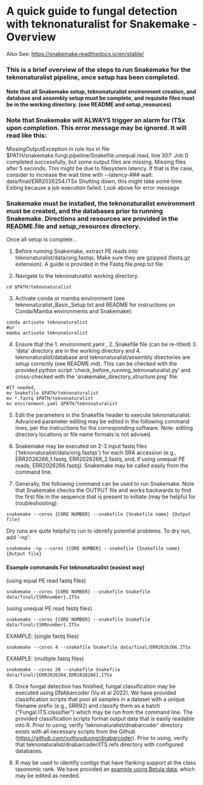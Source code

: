 # A quick guide to fungal detection with teknonaturalist for Snakemake - Overview
Also See: https://snakemake.readthedocs.io/en/stable/

### This is a brief overview of the steps to run Snakemake for the teknonaturalist pipeline, once setup has been completed. 
#### Note that all Snakemake setup, teknonaturalist environment creation, and database and assembly setup must be complete, and requisite files must be in the working directory. (see README and setup_resources)

### Note that Snakemake will ALWAYS trigger an alarm for ITSx upon completion. This error message may be ignored. It will read like this:
MissingOutputException in rule itsx in file $PATH/snakemake.fungi.pipeline/Snakefile.unequal.read, line 307:
Job 0 completed successfully, but some output files are missing. Missing files after 5 seconds. This might be due to filesystem latency. If that is the case, consider to increase the wait time with --latency-### wait:
data/final/ERR2026254.ITSx
Shutting down, this might take some time.
Exiting because a job execution failed. Look above for error message

### Snakemake must be installed, the teknonaturalist environment must be created, and the databases prior to running Snakemake. Directions and resources are provided in the README.file and setup_resources directory.  
Once all setup is complete...

1. Before running Snakemake, extract PE reads into teknonaturalist/data/orig.fastqs. Make sure they are gzipped (fastq.gz extension). A guide is provided in the Fastq.file.prep.txt file

2. Navigate to the teknonaturalist working directory.
```
cd $PATH/teknonaturalist
```

3. Activate conda or mamba environment (see teknonaturalist_Basic_Setup.txt and README for instructions on Conda/Mamba environments and Snakemake):
```
conda activate teknonaturalist
#or
mamba activate teknonaturalist
```

4. Ensure that the 1. environment.yaml , 2. Snakefile file (can be re-titled) 3. 'data' directory are in the working directory and 4. teknonaturalist/database and teknonaturalist/assembly directories are setup correctly (see README.md). This can be checked with the provided python script 'check_before_running_teknonaturalist.py' and cross-checked with the 'snakemake_directory_structure.png' file.
```
#If needed,
mv Snakefile $PATH/teknonaturalist
mv *.fastq $PATH/teknonaturalist
mv environment.yaml $PATH/teknonaturalist
```

5. Edit the parameters in the Snakefile header to execute teknonaturalist. Advanced parameter editing may be edited in the following command lines, per the instructions for the corresponding software. Note: editing directory locations or file name formats is not advised.

6. Snakemake may be executed on 2-3 input fastq files ('teknonaturalist/data/orig.fastqs') for each SRA accession (e.g., ERR2026266_1.fastq, ERR2026266_2.fastq, and, if using unequal PE reads, ERR2026266.fastq). Snakemake may be called easily from the command line.

7. Generally, the following command can be used to run Snakemake. Note that Snakemake checks the OUTPUT file and works backwards to find the first file in the sequence that is present to initiate (may be helpful for troubleshooting):
```
snakemake --cores {CORE NUMBER} --snakefile {Snakefile name} {Output file}
```

Dry runs are quite helpful to run to identify potential problems. To dry run, add '-np':
```
snakemake -np --cores {CORE NUMBER} --snakefile {Snakefile name} {Output file}
```

#### Example commands For teknonaturalist (easiest way) <br>

(using equal PE read fastq files)
```
snakemake --cores {CORE NUMBER} --snakefile Snakefile data/final/{SRRnumber}.ITSx
```

(using unequal PE read fastq files)
```
snakemake --cores {CORE NUMBER} --snakefile Snakefile data/final/{SRRnumber}.ITSx
```

EXAMPLE: (single fastq files)
```
snakemake --cores 4 --snakefile Snakefile data/final/ERR2026266.ITSx
```
EXAMPLE: (multiple fastq files)
```
snakemake --cores 20 --snakefile Snakefile data/final/{ERR2026264,ERR2026266}.ITSx
```

8. Once fungal detection has finished, fungal classification may be executed using DNAbarcoder (Vu et al 2022). We have provided classification scripts that pool all samples in a dataset with a unique filename prefix (e.g., SRR92) and classify them as a batch ("Fungal.ITS.classifier") which may be run from the command line. The provided classification scripts format output data that is easily readable into R. Prior to using, verify 'teknonaturalist/dnabarcoder' directory exists with all necessary scripts from the Github (https://github.com/vuthuyduong/dnabarcoder). Prior to using, verify that teknonaturalist/dnabarcoder/ITS.refs directory with configured databases. 

9. R may be used to identify contigs that have flanking support at the class taxonomic rank. We have provided an [example using Betula data](https://github.com/nicholasbard/tekno-manuscript-analysis/blob/main/analyze.5.8S.R), which may be edited as needed.
